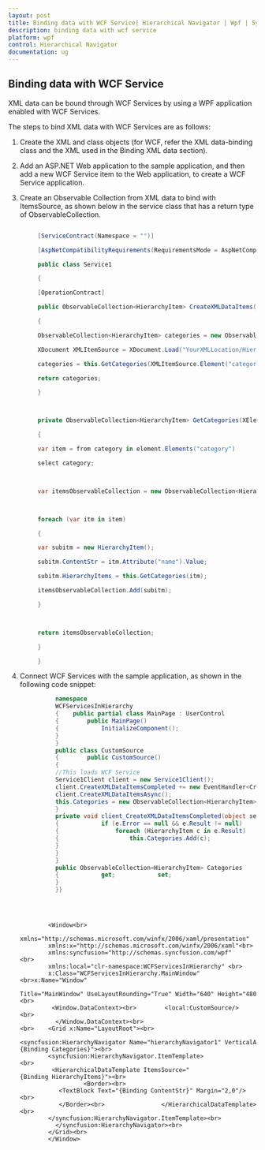 ```yaml
---
layout: post
title: Binding data with WCF Service| Hierarchical Navigator | Wpf | Syncfusion
description: binding data with wcf service 
platform: wpf
control: Hierarchical Navigator
documentation: ug
---
```


## Binding data with WCF Service 

XML data can be bound through WCF Services by using a WPF application enabled with WCF Services.

The steps to bind XML data with WCF Services are as follows:

1. Create the XML and class objects (for WCF, refer the XML data-binding class and the XML used in the Binding XML data section).
2. Add an ASP.NET Web application to the sample application, and then add a new WCF Service item to the Web application, to create a WCF Service application.
3. Create an Observable Collection from XML data to bind with ItemsSource, as shown below in the service class that has a return type of ObservableCollection.




   ~~~csharp

		[ServiceContract(Namespace = "")]

		[AspNetCompatibilityRequirements(RequirementsMode = AspNetCompatibilityRequirementsMode.Allowed)]

		public class Service1

		{

		[OperationContract]

		public ObservableCollection<HierarchyItem> CreateXMLDataItems()

		{

		ObservableCollection<HierarchyItem> categories = new ObservableCollection<HierarchyItem>();

		XDocument XMLItemSource = XDocument.Load("YourXMLLocation/HierarchyItems.xml");

		categories = this.GetCategories(XMLItemSource.Element("categories"));

		return categories;

		}



		private ObservableCollection<HierarchyItem> GetCategories(XElement element)

		{

		var item = from category in element.Elements("category")

		select category;



		var itemsObservableCollection = new ObservableCollection<HierarchyItem>();



		foreach (var itm in item)

		{

		var subitm = new HierarchyItem();

		subitm.ContentStr = itm.Attribute("name").Value;

		subitm.HierarchyItems = this.GetCategories(itm);

		itemsObservableCollection.Add(subitm);

		}



		return itemsObservableCollection;

		}

		}

   ~~~

4. Connect WCF Services with the sample application, as shown in the following code snippet:
   
   ~~~ csharp			
			 namespace 
			 WCFServicesInHierarchy
			 {    public partial class MainPage : UserControl    
			 {        public MainPage()        
			 {            InitializeComponent();       
			 }   
			 }    
			 public class CustomSource   
			 {        public CustomSource()        
			 {            
			 //This loads WCF Service            
			 Service1Client client = new Service1Client();            
			 client.CreateXMLDataItemsCompleted += new EventHandler<CreateXMLDataItemsCompletedEventArgs>(client_CreateXMLDataItemsCompleted);         
			 client.CreateXMLDataItemsAsync();            
			 this.Categories = new ObservableCollection<HierarchyItem>();        
			 }      
			 private void client_CreateXMLDataItemsCompleted(object sender, CreateXMLDataItemsCompletedEventArgs e)        
			 {            if (e.Error == null && e.Result != null)           
			 {                foreach (HierarchyItem c in e.Result)              
			 {                    this.Categories.Add(c);              
			 }          
			 }       
			 }        
			 public ObservableCollection<HierarchyItem> Categories        
			 {            get;            set;        
			 }   
			 }}
			 
   ~~~
  
   ~~~xaml  
		
			
		   <Window<br>     
		   xmlns="http://schemas.microsoft.com/winfx/2006/xaml/presentation"     
		   xmlns:x="http://schemas.microsoft.com/winfx/2006/xaml"<br>    
		   xmlns:syncfusion="http://schemas.syncfusion.com/wpf"<br>     
		   xmlns:local="clr-namespace:WCFServicesInHierarchy" <br>     
		   x:Class="WCFServicesInHierarchy.MainWindow"<br>x:Name="Window" 
		   Title="MainWindow" UseLayoutRounding="True" Width="640" Height="480"><br>   
		    <Window.DataContext><br>        <local:CustomSource/><br>  
		     </Window.DataContext><br><br>    <Grid x:Name="LayoutRoot"><br>        
		   <syncfusion:HierarchyNavigator Name="hierarchyNavigator1" VerticalAlignment="Center" ItemsSource="{Binding Categories}"><br>            
		   <syncfusion:HierarchyNavigator.ItemTemplate><br>               
		    <HierarchicalDataTemplate ItemsSource="{Binding HierarchyItems}"><br>          
		             <Border><br>                     
		      <TextBlock Text="{Binding ContentStr}" Margin="2,0"/><br>                 
		      </Border><br>                </HierarchicalDataTemplate><br>            
		   </syncfusion:HierarchyNavigator.ItemTemplate><br>      
		     </syncfusion:HierarchyNavigator><br>    
		   </Grid><br>
		   </Window>
		

   ~~~

